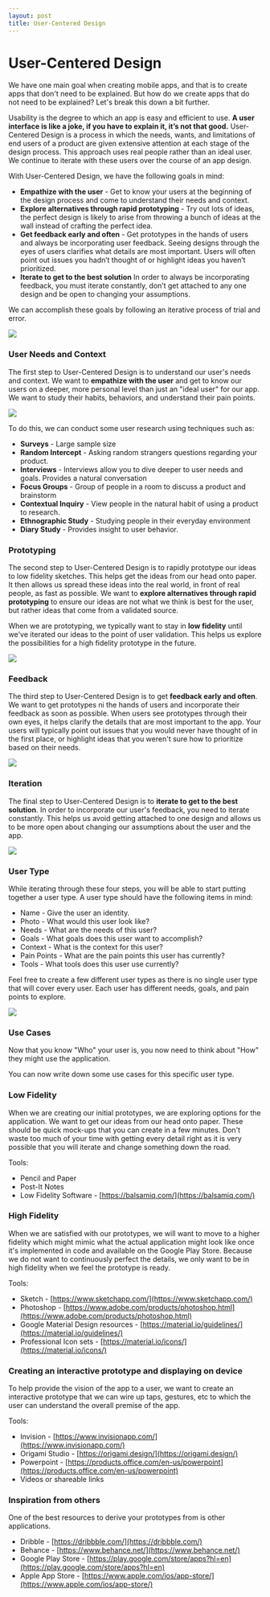 ```yaml
---
layout: post
title: User-Centered Design
---
```


# User-Centered Design

We have one main goal when creating mobile apps, and that is to create apps that don't need to be explained. But how do we create apps that do not need to be explained? Let's break this down a bit further.

Usability is the degree to which an app is easy and efficient to use. **A user interface is like a joke, if you have to explain it, it’s not that good.** User-Centered Design is a process in which the needs, wants, and limitations of end users of a product are given extensive attention at each stage of the design process. This approach uses real people rather than an ideal user. We continue to iterate with these users over the course of an app design.

With User-Centered Design, we have the following goals in mind:

- **Empathize with the user** - Get to know your users at the beginning of the design process and come to understand their needs and context.
- **Explore alternatives through rapid prototyping** - Try out lots of ideas, the perfect design is likely to arise from throwing a bunch of ideas at the wall instead of crafting the perfect idea.
- **Get feedback early and often** - Get prototypes in the hands of users and always be incorporating user feedback. Seeing designs through the eyes of users clarifies what details are most important. Users will often point out issues you hadn’t thought of or highlight ideas you haven’t prioritized.
- **Iterate to get to the best solution** In order to always be incorporating feedback, you must iterate constantly, don’t get attached to any one design and be open to changing your assumptions.

We can accomplish these goals by following an iterative process of trial and error.

![](/images/User-Centered-Design.png)

### User Needs and Context

The first step to User-Centered Design is to understand our user's needs and context. We want to **empathize with the user** and get to know our users on a deeper, more personal level than just an "ideal user" for our app. We want to study their habits, behaviors, and understand their pain points.

![](/images/User-Centered-Design-Needs-Context.png)

To do this, we can conduct some user research using techniques such as:

- **Surveys** - Large sample size
- **Random Intercept** - Asking random strangers questions regarding your product.
- **Interviews** - Interviews allow you to dive deeper to user needs and goals. Provides a natural conversation
- **Focus Groups** - Group of people in a room to discuss a product and brainstorm
- **Contextual Inquiry** - View people in the natural habit of using a product to research.
- **Ethnographic Study** - Studying people in their everyday environment
- **Diary Study** - Provides insight to user behavior.

### Prototyping

The second step to User-Centered Design is to rapidly prototype our ideas to low fidelity sketches. This helps get the ideas from our head onto paper. It then allows us spread these ideas into the real world, in front of real people, as fast as possible. We want to **explore alternatives through rapid prototyping** to ensure our ideas are not what we think is best for the user, but rather ideas that come from a validated source.

When we are prototyping, we typically want to stay in **low fidelity** until we've iterated our ideas to the point of user validation. This helps us explore the possibilities for a high fidelity prototype in the future.

![](/images/User-Centered-Design-Prototypes.png)

### Feedback

The third step to User-Centered Design is to get **feedback early and often**. We want to get prototypes ni the hands of users and incorporate their feedback as soon as possible. When users see prototypes through their own eyes, it helps clarify the details that are most important to the app. Your users will typically point out issues that you would never have thought of in the first place, or highlight ideas that you weren't sure how to prioritize based on their needs.

![](/images/User-Centered-Design-Feedback.png)

### Iteration

The final step to User-Centered Design is to **iterate to get to the best solution**.  In order to incorporate our user's feedback, you need to iterate constantly. This helps us avoid getting attached to one design and allows us to be more open about changing our assumptions about the user and the app.

![](/images/User-Centered-Design-Iterate.png)

### User Type

While iterating through these four steps, you will be able to start putting together a user type. A user type should have the following items in mind:

- Name - Give the user an identity. 
- Photo - What would this user look like?
- Needs - What are the needs of this user?
- Goals - What goals does this user want to accomplish?
- Context - What is the context for this user?
- Pain Points - What are the pain points this user has currently?
- Tools - What tools does this user use currently?

Feel free to create a few different user types as there is no single user type that will cover every user. Each user has different needs, goals, and pain points to explore.

![](/images/User-Type.png)

### Use Cases

Now that you know "Who" your user is, you now need to think about "How" they might use the application. 

You can now write down some use cases for this specific user type.

### Low Fidelity

When we are creating our initial prototypes, we are exploring options for the application. We want to get our ideas from our head onto paper. These should be quick mock-ups that you can create in a few minutes. Don't waste too much of your time with getting every detail right as it is very possible that you will iterate and change something down the road.

Tools:

- Pencil and Paper
- Post-It Notes
- Low Fidelity Software - [https://balsamiq.com/](https://balsamiq.com/)

### High Fidelity

When we are satisfied with our prototypes, we will want to move to a higher fidelity which might mimic what the actual application might look like once it's implemented in code and available on the Google Play Store. Because we do not want to continuously perfect the details, we only want to be in high fidelity when we feel the prototype is ready.

Tools:

- Sketch - [https://www.sketchapp.com/](https://www.sketchapp.com/)
- Photoshop - [https://www.adobe.com/products/photoshop.html](https://www.adobe.com/products/photoshop.html)
- Google Material Design resources - [https://material.io/guidelines/](https://material.io/guidelines/)
- Professional Icon sets - [https://material.io/icons/](https://material.io/icons/)

### Creating an interactive prototype and displaying on device

To help provide the vision of the app to a user, we want to create an interactive prototype that we can wire up taps, gestures, etc to which the user can understand the overall premise of the app. 

Tools:

- Invision - [https://www.invisionapp.com/](https://www.invisionapp.com/)
- Origami Studio - [https://origami.design/](https://origami.design/)
- Powerpoint - [https://products.office.com/en-us/powerpoint](https://products.office.com/en-us/powerpoint)
- Videos or shareable links

### Inspiration from others

One of the best resources to derive your prototypes from is other applications.

- Dribble - [https://dribbble.com/](https://dribbble.com/)
- Behance - [https://www.behance.net/](https://www.behance.net/)
- Google Play Store - [https://play.google.com/store/apps?hl=en](https://play.google.com/store/apps?hl=en)
- Apple App Store - [https://www.apple.com/ios/app-store/](https://www.apple.com/ios/app-store/)

